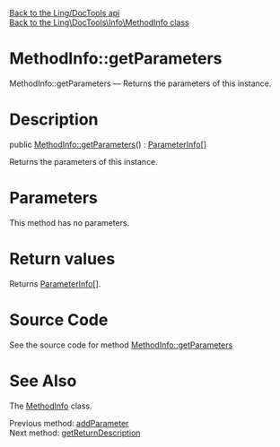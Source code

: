 [Back to the Ling/DocTools api](https://github.com/lingtalfi/DocTools/blob/master/doc/api/Ling/DocTools.md)<br>
[Back to the Ling\DocTools\Info\MethodInfo class](https://github.com/lingtalfi/DocTools/blob/master/doc/api/Ling/DocTools/Info/MethodInfo.md)


MethodInfo::getParameters
================



MethodInfo::getParameters — Returns the parameters of this instance.




Description
================


public [MethodInfo::getParameters](https://github.com/lingtalfi/DocTools/blob/master/doc/api/Ling/DocTools/Info/MethodInfo/getParameters.md)() : [ParameterInfo[]](https://github.com/lingtalfi/DocTools/blob/master/doc/api/Ling/DocTools/Info/ParameterInfo.md)




Returns the parameters of this instance.




Parameters
================

This method has no parameters.


Return values
================

Returns [ParameterInfo[]](https://github.com/lingtalfi/DocTools/blob/master/doc/api/Ling/DocTools/Info/ParameterInfo.md).








Source Code
===========
See the source code for method [MethodInfo::getParameters](/blob/master/Info/MethodInfo.php#L283-L286)


See Also
================

The [MethodInfo](https://github.com/lingtalfi/DocTools/blob/master/doc/api/Ling/DocTools/Info/MethodInfo.md) class.

Previous method: [addParameter](https://github.com/lingtalfi/DocTools/blob/master/doc/api/Ling/DocTools/Info/MethodInfo/addParameter.md)<br>Next method: [getReturnDescription](https://github.com/lingtalfi/DocTools/blob/master/doc/api/Ling/DocTools/Info/MethodInfo/getReturnDescription.md)<br>

